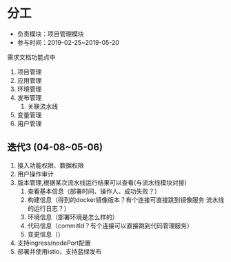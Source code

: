 # 分工

* 负责模块：项目管理模块
* 参与时间：2019-02-25~2019-05-20

需求文档功能点中

1. 项目管理
2. 应用管理
3. 环境管理
4. 发布管理
   1. 关联流水线
5. 变量管理
6. 用户管理

## 迭代3 (04-08~05-06)

1. 接入功能权限、数据权限
2. 用户操作审计
3. 版本管理,根据某次流水线运行结果可以查看(与流水线模块对接)
    1. 查看基本信息（部署时间、操作人、成功失败？）
    2. 构建信息（得到的docker镜像版本？有个连接可直接跳到镜像服务 流水线的运行日志？）
    3. 环境信息（部署环境是怎么样的）
    4. 代码信息（commitId？有个连接可以直接跳到代码管理服务）
    5. 变更信息（）
4. 支持ingress/nodePort配置
5. 部署并使用istio，支持蓝绿发布

